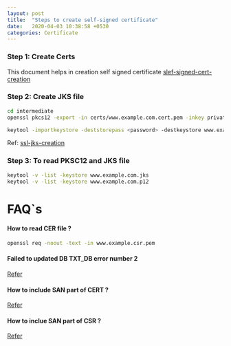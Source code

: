 ```yaml
---
layout: post
title:  "Steps to create self-signed certificate"
date:   2020-04-03 10:38:58 +0530
categories: Certificate
---
```


### Step 1: Create Certs

This document helps in creation self signed certificate [slef-signed-cert-creation][slef-signed-cert-creation]

### Step 2: Create JKS file

```bash
cd intermediate
openssl pkcs12 -export -in certs/www.example.com.cert.pem -inkey private/www.example.com.key.pem -chain -CAfile certs/ca-chain.cert.pem -name "www.example.com" -out www.example.com.p12

keytool -importkeystore -deststorepass <password> -destkeystore www.example.com.jks -srckeystore www.example.com.p12 -srcstoretype PKCS12
```

Ref: [ssl-jks-creation][ssl-jks-creation]

### Step 3: To read PKSC12 and JKS file 

```bash 
keytool -v -list -keystore www.example.com.jks
keytool -v -list -keystore www.example.com.p12
```


# FAQ`s

#### How to read CER file ?

```bash 
openssl req -noout -text -in www.example.csr.pem
```

#### Failed to updated DB TXT_DB error number 2
[Refer](https://stackoverflow.com/questions/9496698/how-to-revoke-an-openssl-certificate-when-you-dont-have-the-certificate)

#### How to include SAN part of CERT ?
[Refer](https://stackoverflow.com/questions/30977264/subject-alternative-name-not-present-in-certificate)

#### How to inclue SAN part of CSR ?
[Refer](https://geekflare.com/san-ssl-certificate/)

[ssl-jks-creation]: https://coderwall.com/p/3t4xka/import-private-key-and-certificate-into-java-keystore
[slef-signed-cert-creation]: https://jamielinux.com/docs/openssl-certificate-authority/introduction.html